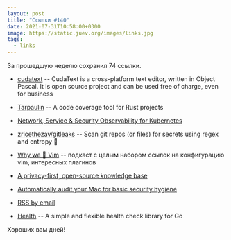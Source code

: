 ```yaml
---
layout: post
title: "Ссылки #140"
date: 2021-07-31T10:58:00+0300
image: https://static.juev.org/images/links.jpg
tags:
  - links
---
```

За прошедшую неделю сохранил 74 ссылки.

* [cudatext](https://cudatext.github.io/) -- CudaText is a cross-platform text editor, written in Object Pascal. It is open source project and can be used free of charge, even for business

* [Tarpaulin](https://github.com/xd009642/tarpaulin) -- A code coverage tool for Rust projects

* [Network, Service & Security Observability for Kubernetes](https://github.com/cilium/hubble)

* [zricethezav/gitleaks](https://github.com/zricethezav/gitleaks) -- Scan git repos (or files) for secrets using regex and entropy 🔑

* [Why we 💚 Vim](https://changelog.com/podcast/450) -- подкаст с целым набором ссылок на конфигурацию vim, интересных плагинов

* [A privacy-first, open-source knowledge base](https://logseq.com)

* [Automatically audit your Mac for basic security hygiene](https://github.com/ParetoSecurity/pareto-mac)

* [RSS by email](https://rssby.email/)

* [Health](https://github.com/alexliesenfeld/health) -- A simple and flexible health check library for Go

Хороших вам дней!

